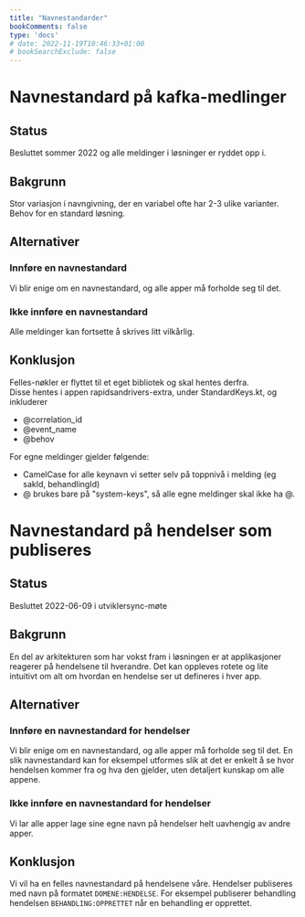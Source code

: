 ```yaml
---
title: "Navnestandarder"
bookComments: false
type: 'docs'
# date: 2022-11-19T10:46:33+01:00
# bookSearchExclude: false
---
```


# Navnestandard på kafka-medlinger

## Status
Besluttet sommer 2022 og alle meldinger i løsninger er ryddet opp i. 

## Bakgrunn
Stor variasjon i navngivning, der en variabel ofte har 2-3 ulike varianter. Behov for en standard løsning. 

## Alternativer
### Innføre en navnestandard 
Vi blir enige om en navnestandard, og alle apper må forholde seg til det.

### Ikke innføre en navnestandard 
Alle meldinger kan fortsette å skrives litt vilkårlig. 


## Konklusjon
Felles-nøkler er flyttet til et eget bibliotek og skal hentes derfra.  
Disse hentes i appen rapidsandrivers-extra, under StandardKeys.kt, og inkluderer
- @correlation_id
- @event_name
- @behov


For egne meldinger gjelder følgende:

- CamelCase for alle keynavn vi setter selv på toppnivå i melding (eg sakId, behandlingId)
- @ brukes bare på "system-keys", så alle egne meldinger skal ikke ha @. 


# Navnestandard på hendelser som publiseres

## Status
Besluttet 2022-06-09 i utviklersync-møte

## Bakgrunn
En del  av arkitekturen som har vokst fram i løsningen er at applikasjoner reagerer på hendelsene til hverandre.
Det kan oppleves rotete og lite intuitivt om alt om hvordan en hendelse ser ut defineres i hver app.

## Alternativer
### Innføre en navnestandard for hendelser
Vi blir enige om en navnestandard, og alle apper må forholde seg til det.
En slik navnestandard kan for eksempel utformes slik at det er enkelt å se hvor hendelsen kommer fra og hva den gjelder, uten detaljert kunskap om alle appene.

### Ikke innføre en navnestandard for hendelser
Vi lar alle apper lage sine egne navn på hendelser helt uavhengig av andre apper.

## Konklusjon
Vi vil ha en felles navnestandard på hendelsene våre.
Hendelser publiseres med navn på formatet `DOMENE:HENDELSE`. For eksempel publiserer behandling hendelsen `BEHANDLING:OPPRETTET` når en behandling er opprettet.

